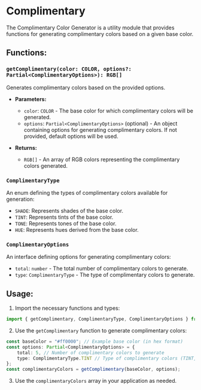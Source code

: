 # Complimentary 

The Complimentary Color Generator is a utility module that provides functions for generating complimentary colors based on a given base color.

## Functions:

### `getComplimentary(color: COLOR, options?: Partial<ComplimentaryOptions>): RGB[]`

Generates complimentary colors based on the provided options.

- **Parameters:**
  - `color`: `COLOR` - The base color for which complimentary colors will be generated.
  - `options`: `Partial<ComplimentaryOptions>` (optional) - An object containing options for generating complimentary colors. If not provided, default options will be used.

- **Returns:**
  - `RGB[]` - An array of RGB colors representing the complimentary colors generated.

### `ComplimentaryType`

An enum defining the types of complimentary colors available for generation:
- `SHADE`: Represents shades of the base color.
- `TINT`: Represents tints of the base color.
- `TONE`: Represents tones of the base color.
- `HUE`: Represents hues derived from the base color.

### `ComplimentaryOptions`

An interface defining options for generating complimentary colors:
- `total`: `number` - The total number of complimentary colors to generate.
- `type`: `ComplimentaryType` - The type of complimentary colors to generate.

## Usage:

1. Import the necessary functions and types:

```typescript
import { getComplimentary, ComplimentaryType, ComplimentaryOptions } from "@sil/color";
```

2. Use the `getComplimentary` function to generate complimentary colors:

```typescript
const baseColor = "#ff0000"; // Example base color (in hex format)
const options: Partial<ComplimentaryOptions> = {
    total: 5, // Number of complimentary colors to generate
    type: ComplimentaryType.TINT // Type of complimentary colors (TINT, SHADE, TONE, or HUE)
};
const complimentaryColors = getComplimentary(baseColor, options);
```

3. Use the `complimentaryColors` array in your application as needed.
